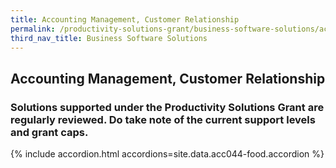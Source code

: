```yaml
---
title: Accounting Management, Customer Relationship
permalink: /productivity-solutions-grant/business-software-solutions/accounting-management-customer-relationship/
third_nav_title: Business Software Solutions
---
```


## Accounting Management, Customer Relationship

### Solutions supported under the Productivity Solutions Grant are regularly reviewed. Do take note of the current support levels and grant caps.

{% include accordion.html accordions=site.data.acc044-food.accordion %}